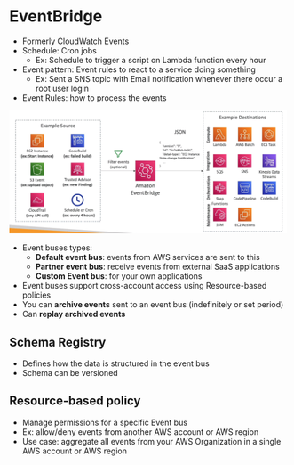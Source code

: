 # EventBridge
- Formerly CloudWatch Events
- Schedule: Cron jobs
  - Ex: Schedule to trigger a script on Lambda function every hour
- Event pattern: Event rules to react to a service doing something
  - Ex: Sent a SNS topic with Email notification whenever there occur a root user login
- Event Rules: how to process the events

<img src=./images/eventbridgerules.png width="500"/>

- Event buses types:
  - **Default event bus**: events from AWS services are sent to this
  - **Partner event bus**: receive events from external SaaS applications
  - **Custom Event bus**: for your own applications
- Event buses support cross-account access using Resource-based policies
- You can **archive events** sent to an event bus (indefinitely or set period)
- Can **replay archived events**

## Schema Registry
- Defines how the data is structured in the event bus
- Schema can be versioned

## Resource-based policy
- Manage permissions for a specific Event bus
- Ex: allow/deny events from another AWS account or AWS region
- Use case: aggregate all events from your AWS Organization in a single AWS account or AWS region